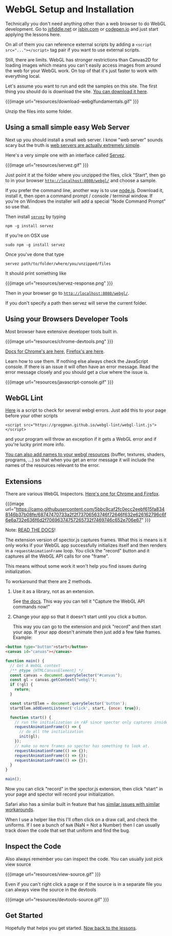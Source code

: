 # WebGL Setup and Installation

Technically you don't need anything other than a web browser to do WebGL
development. Go to [jsfiddle.net](https://jsfiddle.net/greggman/8djzyjL3/) or [jsbin.com](https://jsbin.com)
or [codepen.io](https://codepen.io/greggman/pen/YGQjVV) and just start applying the lessons here.

On all of them you can reference external scripts by adding a `<script src="..."></script>`
tag pair if you want to use external scripts.

Still, there are limits. WebGL has stronger restrictions than Canvas2D for loading images
which means you can't easily access images from around the web for your WebGL work.
On top of that it's just faster to work with everything local.

Let's assume you want to run and edit the samples on this site. The first thing you should
do is download the site. [You can download it here](https://github.com/gfxfundamentals/webgl-fundamentals/).

{{{image url="resources/download-webglfundamentals.gif" }}}

Unzip the files into some folder.

## Using a small simple easy Web Server

Next up you should install a small web server. I know "web server" sounds scary but the truth is [web
servers are actually extremely simple](https://games.greggman.com/game/saving-and-loading-files-in-a-web-page/).

Here's a very simple one with an interface called [Servez](https://greggman.github.io/servez).

{{{image url="resources/servez.gif" }}}

Just point it at the folder where you unzipped the files, click "Start", then go to
in your browser [`http://localhost:8080/webgl/`](http://localhost:8080/webgl/) and choose
a sample.

If you prefer the command line, another way is to use [node.js](https://nodejs.org).
Download it, install it, then open a command prompt / console / terminal window. If you're on Windows the installer
will add a special "Node Command Prompt" so use that.

Then install [`servez`](https://github.com/greggman/servez-cli) by typing

    npm -g install servez

If you're on OSX use

    sudo npm -g install servez

Once you've done that type

    servez path/to/folder/where/you/unzipped/files

It should print something like

{{{image url="resources/servez-response.png" }}}

Then in your browser go to [`http://localhost:8080/webgl/`](http://localhost:8080/webgl/).

If you don't specify a path then servez will serve the current folder.

## Using your Browsers Developer Tools

Most browser have extensive developer tools built in.

{{{image url="resources/chrome-devtools.png" }}}

[Docs for Chrome's are here](https://developers.google.com/web/tools/chrome-devtools/),
[Firefox's are here](https://developer.mozilla.org/en-US/docs/Tools).

Learn how to use them. If nothing else always check the JavaScript console. If there is an issue it will often have
an error message. Read the error message closely and you should get a clue where the issue is.

{{{image url="resources/javascript-console.gif" }}}

## WebGL Lint

[Here](https://greggman.github.io/webgl-lint/) is a script to check for several
webgl errors. Just add this to your page before your other scripts

```
<script src="https://greggman.github.io/webgl-lint/webgl-lint.js"></script>
```

and your program will throw an exception if it gets a WebGL error and if you're lucky
print more info.

[You can also add names to your webgl resources](https://github.com/greggman/webgl-lint#naming-your-webgl-objects-buffers-textures-programs-etc)
(buffer, textures, shaders, programs, ...) so that when you get an error message it
will include the names of the resources relevant to the error.

## Extensions

There are various WebGL Inspectors. 
[Here's one for Chrome and Firefox](https://spector.babylonjs.com/).

{{{image url="https://camo.githubusercontent.com/5bbc9caf2fc0ecc2eebf615fa8348146b37b08fe/68747470733a2f2f73706563746f72646f632e626162796c6f6e6a732e636f6d2f70696374757265732f7469746c652e706e67" }}}

Note: [READ THE DOCS](https://github.com/BabylonJS/Spector.js/blob/master/readme.md)!

The extension version of spector.js captures frames. What this is means is it only
works if your WebGL app successfully initializes itself and then renders in a
`requestAnimationFrame` loop. You click the "record" button and it captures
all the WebGL API calls for one "frame".

This means without some work it won't help you find issues during initialization.

To workaround that there are 2 methods.

1. Use it as a library, not as an extension. 

   See [the docs](https://github.com/BabylonJS/Spector.js/blob/master/readme.md). This way you can tell it "Capture the WebGL API commands now!"

2. Change your app so that it doesn't start until you click a button.

   This way you can go to the extension and pick "record" and then start your
   app. If your app doesn't animate then just add a few fake frames. Example:

```html
<button type="button">start</button>
<canvas id="canvas"></canvas>
```

```js
function main() {
  // Get A WebGL context
  /** @type {HTMLCanvasElement} */
  const canvas = document.querySelector("#canvas");
  const gl = canvas.getContext("webgl");
  if (!gl) {
    return;
  }

  const startElem = document.querySelector('button');
  startElem.addEventListener('click', start, {once: true});

  function start() {
    // run the initialization in rAF since spector only captures inside rAF events
    requestAnimationFrame(() => {
      // do all the initialization
      init(gl);
    });
    // make so more frames so spector has something to look at.
    requestAnimationFrame(() => {});
    requestAnimationFrame(() => {});
    requestAnimationFrame(() => {});
  }
}

main();
```

Now you can click "record" in the spector.js extension, then click "start" in your page
and spector will record your initialization.

Safari also has a similar built in feature that has [similar issues with similar workarounds](https://stackoverflow.com/questions/62446483/debugging-in-webgl). 

When I use a helper like this I'll often click on a draw call, and check the uniforms. If I see a bunch of `NaN` (NaN = Not a Number) then I can usually track down the code that set that uniform and find the bug.

## Inspect the Code

Also always remember you can inspect the code. You can usually just pick view source

{{{image url="resources/view-source.gif" }}}

Even if you can't right click a page or if the source is in a separate file
you can always view the source in the devtools

{{{image url="resources/devtools-source.gif" }}}

## Get Started

Hopefully that helps you get started. [Now back to the lessons](index.html).
